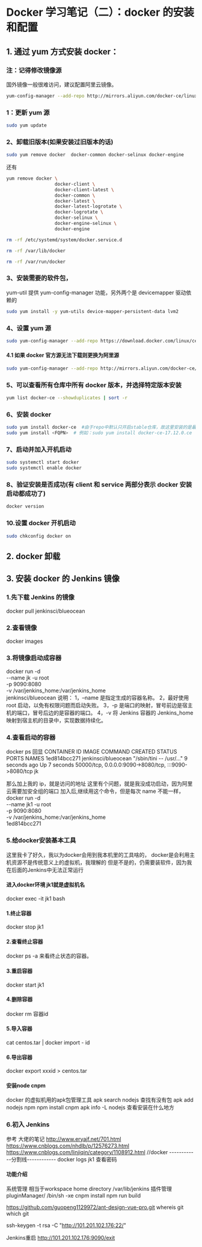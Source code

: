 # Docker 学习笔记（二）：docker 的安装和配置

## 1. 通过 yum 方式安装 docker：

### 注：记得修改镜像源

国外镜像一般很难访问，建议配置阿里云镜像。

```bash
yum-config-manager --add-repo http://mirrors.aliyun.com/docker-ce/linux/centos/docker-ce.repo
```

### 1：更新 yum 源

```bash
sudo yum update
```

### 2、卸载旧版本(如果安装过旧版本的话)

```bash
sudo yum remove docker  docker-common docker-selinux docker-engine
```

还有

```bash
yum remove docker \
                  docker-client \
                  docker-client-latest \
                  docker-common \
                  docker-latest \
                  docker-latest-logrotate \
                  docker-logrotate \
                  docker-selinux \
                  docker-engine-selinux \
                  docker-engine

rm -rf /etc/systemd/system/docker.service.d

rm -rf /var/lib/docker

rm -rf /var/run/docker
```

### 3、安装需要的软件包，

yum-util 提供 yum-config-manager 功能，另外两个是 devicemapper 驱动依赖的

```bash
sudo yum install -y yum-utils device-mapper-persistent-data lvm2
```

### 4、设置 yum 源

```bash
sudo yum-config-manager --add-repo https://download.docker.com/linux/centos/docker-ce.repo
```

#### 4.1 如果 docker 官方源无法下载则更换为阿里源

```bash
sudo yum-config-manager --add-repo http://mirrors.aliyun.com/docker-ce/linux/centos/docker-ce.repo
```

### 5、可以查看所有仓库中所有 docker 版本，并选择特定版本安装

```bash
yum list docker-ce --showduplicates | sort -r
```

### 6、安装 docker

```bash
sudo yum install docker-ce  #由于repo中默认只开启stable仓库，故这里安装的是最新稳定版17.12.0
sudo yum install <FQPN>  # 例如：sudo yum install docker-ce-17.12.0.ce
```

### 7、启动并加入开机启动

```bash
sudo systemctl start docker
sudo systemctl enable docker
```

### 8、验证安装是否成功(有 client 和 service 两部分表示 docker 安装启动都成功了)

```bash
docker version
```

### 10.设置 docker 开机启动

```bash
sudo chkconfig docker on
```

## 2. docker 卸载

## 3. 安装 docker 的 Jenkins 镜像

### 1.先下载 Jenkins 的镜像

docker pull jenkinsci/blueocean

### 2.查看镜像

docker images

### 3.将镜像启动成容器

docker run -d \
--name jk -u root \
-p 9090:8080 \
-v /var/jenkins_home:/var/jenkins_home \
jenkinsci/blueocean
说明：
1，–name 是指定生成的容器名称。
2，最好使用 root 启动，以免有权限问题而启动失败。
3，-p 是端口的映射，冒号前边是宿主机的端口，冒号后边的是容器的端口。
4，-v 将 Jenkins 容器的 Jenkins_home 映射到宿主机的目录中，实现数据持续化。

### 4.查看启动的容器

docker ps
回显
CONTAINER ID IMAGE COMMAND CREATED STATUS PORTS NAMES
1ed814bcc271 jenkinsci/blueocean "/sbin/tini -- /usr/…" 9 seconds ago Up 7 seconds 50000/tcp, 0.0.0.0:9090->8080/tcp, :::9090->8080/tcp jk


那么加上我的 ip，就是访问的地址
这里有个问题，就是我没成功启动，因为阿里云需要加安全组的端口
加入后,继续用这个命令，但是每次 name 不能一样，
docker run -d \
--name jk1 -u root \
-p 9090:8080 \
-v /var/jenkins_home:/var/jenkins_home \
1ed814bcc271
### 5.给docker安装基本工具
这里我卡了好久，我以为docker会用到我本机里的工具啥的，
docker是会利用主机资源不是传统意义上的虚拟机，我理解的
但是不是的，仍需要装软件，因为我在后面的Jenkins中无法正常运行
#### 进入docker环境 jk1就是虚拟机名
docker exec -it jk1 bash
#### 1.终止容器
docker stop jk1
#### 2.查看终止容器
docker ps -a 来看终止状态的容器。
#### 3.重启容器
docker start jk1
#### 4.删除容器
docker rm 容器id
#### 5.导入容器
cat centos.tar | docker import - id
#### 6.导出容器
docker export xxxid > centos.tar
#### 安装node cnpm 
docker 的虚拟机用的apk包管理工具
apk search nodejs 查找有没有包
apk add nodejs npm
npm install cnpm
apk info -L nodejs 查看安装在什么地方
### 6.初入 Jenkins

参考 大佬的笔记
http://www.eryajf.net/701.html
https://www.cnblogs.com/nhdlb/p/12576273.html
https://www.cnblogs.com/linjiqin/category/1108912.html //docker
------------分割线------------
docker logs jk1 查看密码
#### 功能介绍
系统管理 
相当于workspace
home directory /var/lib/jenkins 
插件管理 pluginManager/
 /bin/sh -xe
cnpm install
npm run build

https://github.com/guopeng1129972/ant-design-vue-pro.git
whereis git
which git

ssh-keygen -t rsa -C "http://101.201.102.176:22/"

Jenkins重启 http://101.201.102.176:9090/exit